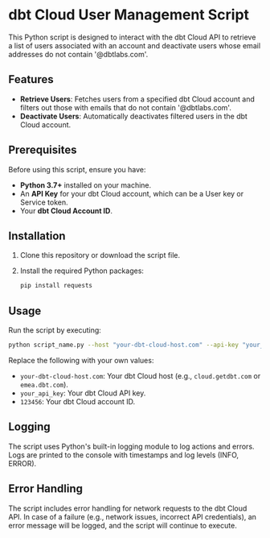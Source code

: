
# dbt Cloud User Management Script

This Python script is designed to interact with the dbt Cloud API to retrieve a list of users associated with an account and deactivate users whose email addresses do not contain '@dbtlabs.com'.

## Features

- **Retrieve Users**: Fetches users from a specified dbt Cloud account and filters out those with emails that do not contain '@dbtlabs.com'.
- **Deactivate Users**: Automatically deactivates filtered users in the dbt Cloud account.

## Prerequisites

Before using this script, ensure you have:

- **Python 3.7+** installed on your machine.
- An **API Key** for your dbt Cloud account, which can be a User key or Service token.
- Your **dbt Cloud Account ID**.

## Installation

1. Clone this repository or download the script file.

2. Install the required Python packages:
    ```bash
    pip install requests
    ```

## Usage

Run the script by executing:

```bash
python script_name.py --host "your-dbt-cloud-host.com" --api-key "your_api_key" --account-id 123456
```

Replace the following with your own values:

- `your-dbt-cloud-host.com`: Your dbt Cloud host (e.g., `cloud.getdbt.com` or `emea.dbt.com`).
- `your_api_key`: Your dbt Cloud API key.
- `123456`: Your dbt Cloud account ID.

## Logging

The script uses Python's built-in logging module to log actions and errors. Logs are printed to the console with timestamps and log levels (INFO, ERROR).

## Error Handling

The script includes error handling for network requests to the dbt Cloud API. In case of a failure (e.g., network issues, incorrect API credentials), an error message will be logged, and the script will continue to execute.

